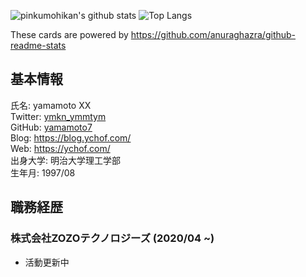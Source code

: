 ![pinkumohikan's github stats](https://github-readme-stats.vercel.app/api?username=yamamoto7&count_private=true&show_icons=true&theme=buefy)
![Top Langs](https://github-readme-stats.vercel.app/api/top-langs/?username=yamamoto7&theme=buefy&layout=compact&count_private=true)

These cards are powered by https://github.com/anuraghazra/github-readme-stats

## 基本情報
氏名: yamamoto XX  
Twitter: [ymkn_ymmtym](https://twitter.com/ymkn_ymmtym)  
GitHub: [yamamoto7](https://github.com/yamamoto7)  
Blog: https://blog.ychof.com/  
Web: https://ychof.com/  
出身大学: 明治大学理工学部  
生年月: 1997/08  
  
## 職務経歴  
### 株式会社ZOZOテクノロジーズ (2020/04 ~)
- 活動更新中  
